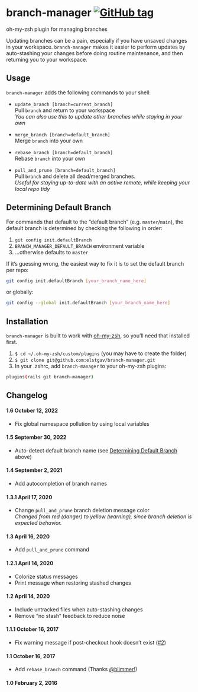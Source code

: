 # branch-manager [![GitHub tag](https://img.shields.io/github/v/tag/elstgav/branch-manager?label=version&sort=semver)](#changelog)
oh-my-zsh plugin for managing branches

Updating branches can be a pain, especially if you have unsaved changes in your workspace. `branch-manager` makes it easier to perform updates by auto-stashing your changes before doing routine maintenance, and then returning you to your workspace.

## Usage

`branch-manager` adds the following commands to your shell:

 - `update_branch [branch=current_branch]`  
   Pull `branch` and return to your workspace  
   *You can also use this to update other branches while staying in your own*
    
 - `merge_branch [branch=default_branch]`  
   Merge `branch` into your own
   
 - `rebase_branch [branch=default_branch]`  
   Rebase `branch` into your own

 - `pull_and_prune [branch=default_branch]`  
   Pull `branch` and delete all dead/merged branches.  
   *Useful for staying up-to-date with an active remote, while keeping your local repo tidy*

## Determining Default Branch

For commands that default to the “default branch” (e.g. `master`/`main`), the default branch is determined by checking the following in order:

1. `git config init.defaultBranch`
2. `BRANCH_MANAGER_DEFAULT_BRANCH` environment variable
3. …otherwise defaults to `master`

If it’s guessing wrong, the easiest way to fix it is to set the default branch per repo:
```sh
git config init.defaultBranch [your_branch_name_here]
```
or globally:
```sh
git config --global init.defaultBranch [your_branch_name_here]
```

## Installation

`branch-manager` is built to work with [oh-my-zsh](https://github.com/robbyrussell/oh-my-zsh/), so you’ll need that installed first.

1. `$ cd ~/.oh-my-zsh/custom/plugins` (you may have to create the folder)
2. `$ git clone git@github.com:elstgav/branch-manager.git`
3. In your .zshrc, add `branch-manager` to your oh-my-zsh plugins:
   
  ```bash 
  plugins(rails git branch-manager)
  ```


## Changelog

#### 1.6 October 12, 2022

- Fix global namespace pollution by using local variables

#### 1.5 September 30, 2022

- Auto-detect default branch name (see [Determining Default Branch](#determining-default-branch) above)

#### 1.4 September 2, 2021

- Add autocompletion of branch names

#### 1.3.1 April 17, 2020

- Change `pull_and_prune` branch deletion message color  
  *Changed from red (danger) to yellow (warning), since branch deletion is expected behavior.*

#### 1.3 April 16, 2020

- Add `pull_and_prune` command

#### 1.2.1 April 14, 2020

- Colorize status messages
- Print message when restoring stashed changes

#### 1.2 April 14, 2020

- Include untracked files when auto-stashing changes
- Remove “no stash” feedback to reduce noise

#### 1.1.1 October 16, 2017

- Fix warning message if post-checkout hook doesn’t exist ([#2](https://github.com/elstgav/branch-manager/issues/2))

#### 1.1 October 16, 2017

- Add `rebase_branch` command (Thanks [@blimmer!](https://github.com/blimmer))

#### 1.0 February 2, 2016
